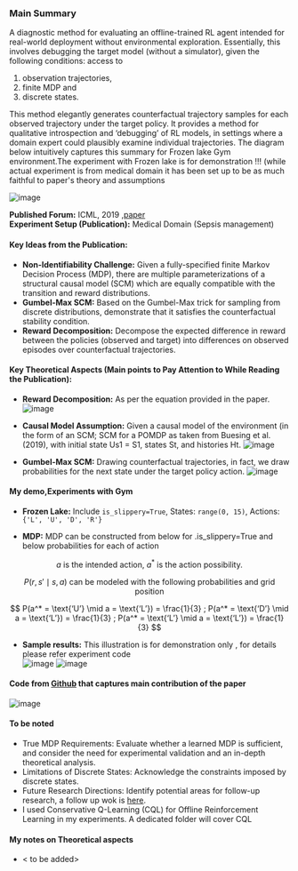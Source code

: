 ### Main Summary

A diagnostic method for evaluating an offline-trained RL agent intended for real-world deployment without environmental exploration. Essentially, this involves debugging the target model (without a simulator), given the following conditions: access to 

1. observation trajectories,
2. finite MDP  and
3. discrete states. 

This method elegantly generates counterfactual trajectory samples for each observed trajectory under the target policy. It provides a method for qualitative introspection and ‘debugging’ of RL models, in settings where a domain expert could plausibly examine individual trajectories. The diagram below intuitively captures this summary for Frozen lake Gym environment.The experiment with Frozen lake is for demonstration !!! (while actual experiment is from medical domain it has been set up to be as much faithful to paper's theory and assumptions 

![image](https://github.com/user-attachments/assets/f2d3119f-9f48-4d6c-b39b-f395bb7e90cb)


**Published Forum:** ICML, 2019 ,[paper](https://arxiv.org/abs/1905.05824)  
**Experiment Setup (Publication):** Medical Domain (Sepsis management)

#### Key Ideas from the Publication:

- **Non-Identifiability Challenge:** Given a fully-specified finite Markov Decision Process (MDP), there are multiple parameterizations of a structural causal model (SCM) which are equally compatible with the transition and reward distributions.
- **Gumbel-Max SCM:** Based on the Gumbel-Max trick for sampling from discrete distributions, demonstrate that it satisfies the counterfactual stability condition.
- **Reward Decomposition:** Decompose the expected difference in reward between the policies (observed and target) into differences on observed episodes over counterfactual trajectories.

#### Key Theoretical Aspects (Main points to Pay Attention to While Reading the Publication):

- **Reward Decomposition:** As per the equation provided in the paper.
 ![image](https://github.com/user-attachments/assets/2f8c495b-c107-4c11-b697-815d27a34b1f)

- **Causal Model Assumption:** Given a causal model of the environment (in the form of an SCM; SCM for a POMDP as taken from Buesing et al. (2019), with initial state Us1 = S1, states St, and histories Ht.
  ![image](https://github.com/user-attachments/assets/2334cbbe-1b8b-4508-b96c-411aee6196d5)

- **Gumbel-Max SCM:** Drawing counterfactual trajectories, in fact, we draw probabilities for the next state under the target policy action.
![image](https://github.com/user-attachments/assets/6a48350c-8c18-43e0-8b9e-141e0383cb92)

#### My demo,Experiments with Gym

- **Frozen Lake:** Include `is_slippery=True`, States: `range(0, 15)`, Actions: `{'L', 'U', 'D', 'R'}`

- **MDP:** MDP can be constructed from below for .is_slippery=True and below probabilities for each of action

$$
a \text{ is the intended action, } a^* \text{ is the action possibility.}
$$

$$
P(r, s' \mid s, a) \text{ can be modeled with the following probabilities and grid position}
$$

$$
P(a^* = \text{‘U’} \mid a = \text{‘L’}) = \frac{1}{3} ;
P(a^* = \text{‘D’} \mid a = \text{‘L’}) = \frac{1}{3} ;
P(a^* = \text{‘L’} \mid a = \text{‘L’}) = \frac{1}{3}
$$

- **Sample results:** This illustration is for demonstration only , for details please refer experiment code  
![image](https://github.com/user-attachments/assets/8f5eddce-d631-4887-88cb-6e11812c830b) ![image](https://github.com/user-attachments/assets/330ed74b-af0a-42aa-bb3a-f727b485e532)


#### Code from [Github](https://github.com/clinicalml/gumbel-max-scm/tree/master) that captures main contribution of the paper 

![image](https://github.com/user-attachments/assets/eab6d744-e110-4a0c-8531-b271662e8d41)

#### To be noted 
- True MDP Requirements: Evaluate whether a learned MDP is sufficient, and consider the need for experimental validation and an in-depth theoretical analysis.
- Limitations of Discrete States: Acknowledge the constraints imposed by discrete states.
- Future Research Directions: Identify potential areas for follow-up research, a follow up wok is [here](https://arxiv.org/abs/2111.06888).
- I used Conservative Q-Learning (CQL) for Offline Reinforcement Learning in my experiments. A dedicated folder will cover CQL


#### My notes on Theoretical aspects  
- < to be added>
